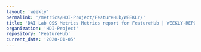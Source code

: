 ```yaml
---
layout: 'weekly'
permalink: '/metrics/HDI-Project/FeatureHub/WEEKLY/'
title: 'DAI Lab OSS Metrics Metrics report for FeatureHub | WEEKLY-REPORT-2020-01-05'
organization: 'HDI-Project'
repository: 'FeatureHub'
current_date: '2020-01-05'
---
```

